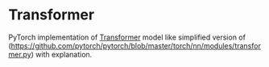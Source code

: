 # Transformer
PyTorch implementation of [Transformer](https://arxiv.org/abs/1706.03762) model like simplified version of (https://github.com/pytorch/pytorch/blob/master/torch/nn/modules/transformer.py) with explanation.
